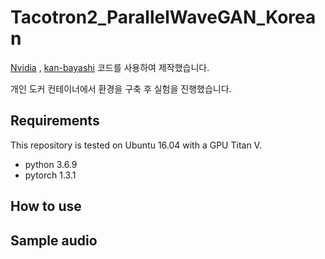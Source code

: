 # Tacotron2_ParallelWaveGAN_Korean

[Nvidia](https://github.com/NVIDIA/DeepLearningExamples) , [kan-bayashi](https://github.com/kan-bayashi/ParallelWaveGAN) 코드를 사용하여 제작했습니다.

개인 도커 컨테이너에서 환경을 구축 후 실험을 진행했습니다.

## Requirements

This repository is tested on Ubuntu 16.04 with a GPU Titan V.

* python  3.6.9
* pytorch 1.3.1

## How to use


## Sample audio

